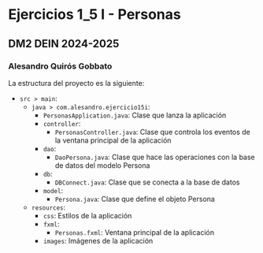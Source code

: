 # Ejercicios 1_5 I - Personas
## DM2 DEIN 2024-2025
### Alesandro Quirós Gobbato

La estructura del proyecto es la siguiente:
- `src > main`:
    - `java > com.alesandro.ejercicio15i`:
        - `PersonasApplication.java`: Clase que lanza la aplicación
        - `controller`:
            - `PersonasController.java`: Clase que controla los eventos de la ventana principal de la aplicación
        - `dao`:
            - `DaoPersona.java`: Clase que hace las operaciones con la base de datos del modelo Persona
        - `db`:
            - `DBConnect.java`: Clase que se conecta a la base de datos
        - `model`:
            - `Persona.java`: Clase que define el objeto Persona
    - `resources`:
      - `css`: Estilos de la aplicación
      - `fxml`:
        - `Personas.fxml`: Ventana principal de la aplicación
      - `images`: Imágenes de la aplicación